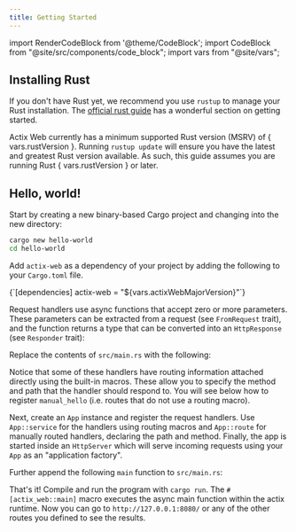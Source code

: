 ```yaml
---
title: Getting Started
---
```


import RenderCodeBlock from '@theme/CodeBlock';
import CodeBlock from "@site/src/components/code_block";
import vars from "@site/vars";

## Installing Rust

If you don't have Rust yet, we recommend you use `rustup` to manage your Rust installation. The [official rust guide][rustguide] has a wonderful section on getting started.

<p>
Actix Web currently has a minimum supported Rust version (MSRV) of { vars.rustVersion }. Running <code>rustup update</code> will ensure you have the latest and greatest Rust version available. As such, this guide assumes you are running Rust { vars.rustVersion } or later.
</p>

## Hello, world!

Start by creating a new binary-based Cargo project and changing into the new directory:

```bash
cargo new hello-world
cd hello-world
```

Add `actix-web` as a dependency of your project by adding the following to your `Cargo.toml` file.

<!-- DEPENDENCY -->

<RenderCodeBlock className="language-toml">
{`[dependencies]
actix-web = "${vars.actixWebMajorVersion}"`}
</RenderCodeBlock>

Request handlers use async functions that accept zero or more parameters. These parameters can be extracted from a request (see `FromRequest` trait), and the function returns a type that can be converted into an `HttpResponse` (see `Responder` trait):

Replace the contents of `src/main.rs` with the following:

<CodeBlock example="getting-started" section="handlers" />

Notice that some of these handlers have routing information attached directly using the built-in macros. These allow you to specify the method and path that the handler should respond to. You will see below how to register `manual_hello` (i.e. routes that do not use a routing macro).

Next, create an `App` instance and register the request handlers. Use `App::service` for the handlers using routing macros and `App::route` for manually routed handlers, declaring the path and method. Finally, the app is started inside an `HttpServer` which will serve incoming requests using your `App` as an "application factory".

Further append the following `main` function to `src/main.rs`:

<CodeBlock example="getting-started" section="main" />

That's it! Compile and run the program with `cargo run`. The `#[actix_web::main]` macro executes the async main function within the actix runtime. Now you can go to `http://127.0.0.1:8080/` or any of the other routes you defined to see the results.

<!-- LINKS -->

[rustguide]: https://doc.rust-lang.org/book/ch01-01-installation.html
[actix-web-codegen]: https://docs.rs/actix-web-codegen/
